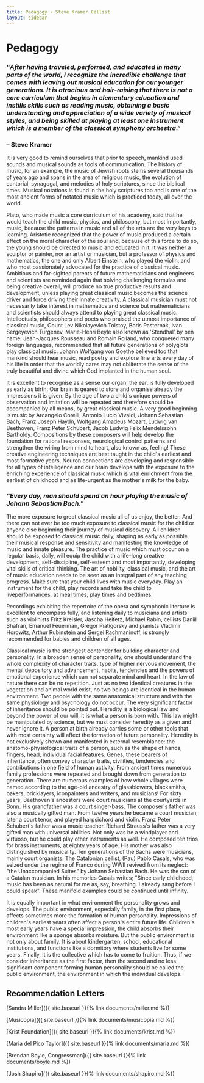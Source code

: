 ```yaml
---
title: Pedagogy ‹ Steve Kramer Cellist
layout: sidebar
---
```


# Pedagogy


### “*After having traveled, performed, and educated in many parts of the world, I recognize the incredible challenge that comes with leaving out musical education for our younger generations. It is atrocious and hair-raising that there is not a core curriculum that begins in elementary education and instills skills such as reading music, obtaining a basic understanding and appreciation of a wide variety of musical styles, and being skilled at playing at least one instrument which is a member of the classical symphony orchestra*.” 

### – Steve Kramer

It is very good to remind ourselves that prior to speech, mankind used sounds and musical sounds as tools of communication.  The history of music, for an example, the music of Jewish roots stems several thousands of years ago and spans in the area of religious music, the evolution of cantorial, synagogal, and melodies of holy scriptures, since the biblical times. Musical notations is found in the holy scriptures too and is one of the most ancient forms of notated music which is practiced today, all over the world.

Plato, who made music a core curriculum of his academy, said that he would teach the child music, physics, and philosophy, but most importantly, music, because the patterns in music and all of the arts are the very keys to learning. Aristotle recognized that the power of music produced a certain effect on the moral character of the soul and, because of this force to do so, the young should be directed to music and educated in it. It was neither a sculptor or painter, nor an artist or musician, but a professor of physics and mathematics, the one and only Albert Einstein, who played the violin, and who most passionately advocated for the practice of classical music. Ambitious and far-sighted parents of future mathematicians and engineers and scientists are reminded again that solving challenging formulas and being creative overall, will produce no true productive results and development, unless playing great classical music becomes the science driver and force driving their innate creativity. A classical musician must not necessarily take interest in mathematics and science but mathematicians and scientists should always attend to playing great classical music. Intellectuals, philosophers and poets who praised the utmost importance of classical music, Count Lev Nikolayevich Tolstoy, Boris Pasternak, Ivan Sergeyevich Turgenev, Marie-Henri Beyle also known as 'Stendhal' by pen name, Jean-Jacques Rousseau and Romain Rolland, who conquered many foreign languages, recommended that all future generations of polyglots play classical music. Johann Wolfgang von Goethe believed too that mankind should hear music, read poetry and explore fine arts every day of his life in order that the worldly cares may not obliterate the sense of the truly beautiful and divine which God implanted in the human soul. 

It is excellent to recognise as a sense our organ, the ear, is fully developed as early as birth. Our brain is geared to store and organise already the impressions it is given. By the age of two a child's unique powers of observation and imitation will be repeated and therefore should be accompanied by all means, by great classical music. A very good beginning is music by Arcangelo Corelli, Antonio Lucio Vivaldi, Johann Sebastian Bach, Franz Joseph Haydn, Wolfgang Amadeus Mozart, Ludwig van Beethoven, Franz Peter Schubert, Jacob Ludwig Felix Mendelssohn Bartholdy. Compositions by these composers will help develop the foundation for rational responses, neurological control patterns and strengthen the wiring from mind to heart, also known as, feeling! These creative engineering techniques are best taught in the child's earliest and most formative years. Neuron connections are developing and responsible for all types of intelligence and our brain develops with the exposure to the enriching experience of classical music which is vital enrichment from the earliest of childhood and as life-urgent as the mother's milk for the baby.

### *"Every day, man should spend an hour playing the music of Johann Sebastian Bach."* 

The more exposure to great classical music all of us enjoy, the better. And there can not ever be too much exposure to classical music for the child or anyone else beginning their journey of musical discovery. All children should be exposed to classical music daily, shaping as early as possible their musical response and sensitivity and manifesting the knowledge of music and innate pleasure. The practice of music which must occur on a regular basis, daily, will equip the child with a life-long creative development, self-discipline, self-esteem and most importantly, developing vital skills of critical thinking. The art of nobility, classical music, and the art of music education needs to be seen as an integral part of any teaching progress.  Make sure that your child lives with music everyday. Play an instrument for the child, play records and take the child to liveperformances, at meal times, play times and bedtimes.

Recordings exhibiting the repertoire of the opera and symphonic literture is excellent to encompass fully, and listening daily to musicians and artists such as violinists Fritz Kreisler, Jascha Heifetz, Michael Rabin, cellists Daniil Shafran, Emanuel Feuerman, Gregor Piatigorsky and pianists Vladimir Horowitz, Arthur Rubinstein and Sergei Rachmaninoff, is strongly recommended for babies and children of all ages.  

Classical music is the strongest contender for building character and personality. In a broaden sense of personality, one should understand the whole complexity of character traits, type of higher nervous movement, the mental depository and advancement, habits, tendencies and the powers of emotional experience which can not separate mind and heart. In the law of nature there can be no repetition. Just as no two identical creatures in the vegetation and animal world exist, no two beings are identical in the human environment. Two people with the same anatomical structure and with the same physiology and psychology do not occur.  The very significant factor of inheritance should be pointed out. Heredity is a biological law and beyond the power of our will, it is what a person is born with. This law might be manipulated by science, but we must consider heredity as a given and never ignore it. A person at birth already carries some or other tools that with most certainty will affect the formation of future personality. Heredity is not exclusively shown and manifested in external resemblance: the anatomo-physiological traits of a person, such as the shape of hands, fingers, head, individual facial features. Genes, these bearers of inheritance, often convey character traits, civilities, tendencies and contributions in one field of human activity. From ancient times numerous family professions were repeated and brought down from generation to generation. There are numerous examples of how whole villages were named according to the age-old ancestry of glassblowers, blacksmiths, bakers, bricklayers, iconpainters and writers, and musicians! For sixty years, Beethoven's ancestors were court musicians at the courtyards in Bonn. His grandfather was a court singer-bass. The composer's father was also a musically gifted man. From twelve years he became a court musician, later a court tenor, and played harpsichord and violin. Franz Peter Schubert's father was a music teacher. Richard Strauss's father was a very gifted man with universal abilities. Not only was he a windplayer and virtuoso, but he could play other instruments as well. He composed ten trios for brass instruments, at eighty years of age. His mother was also distinguished by musicality. Ten generations of the Bachs were musicians, mainly court organists. The Catalonian cellist, (Pau) Pablo Casals, who was seized under the regime of Franco during WWII revived from its neglect: "the Unaccompanied Suites" by Johann Sebastian Bach. He was the son of a Catalan musician. In his memories Casals writes; "Since early childhood, music has been as natural for me as, say, breathing. I already sang before I could speak". These manifold examples could be continued until infinity. 

It is equally important in what environment the personality grows and develops. The public environment, especially family, in the first place, affects sometimes more the formation of human personality. Impressions of children's earliest years often affect a person's entire future life. Children's most early years have a special impression, the child absorbs their environment like a sponge absorbs moisture. But the public environment is not only about family. It is about kindergarten, school, educational institutions, and functions like a dormitory where students live for some years. Finally, it is the collective which has to come to fruition. Thus, if we consider inheritance as the first factor, then the second and no less significant component forming human personality should be called the public environment, the environment in which the individual develops.



## Recommendation Letters

[Sandra Miller]({{ site.baseurl }}{% link documents/miller.md %})

[Musicopia]({{ site.baseurl }}{% link documents/musicopia.md %})

[Krist Foundation]({{ site.baseurl }}{% link documents/krist.md %})

[Maria del Pico Taylor]({{ site.baseurl }}{% link documents/maria.md %})

[Brendan Boyle, Congressman]({{ site.baseurl }}{% link documents/boyle.md %})

[Josh Shapiro]({{ site.baseurl }}{% link documents/shapiro.md %})

